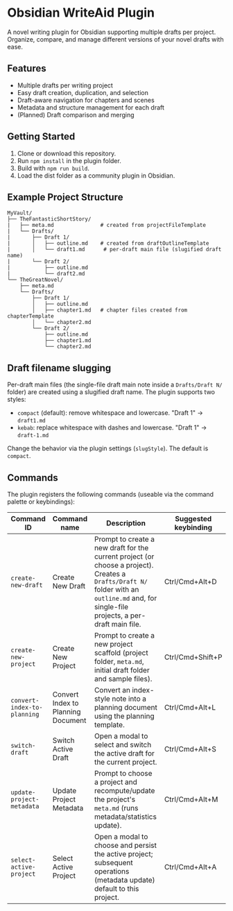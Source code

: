 # Obsidian WriteAid Plugin

A novel writing plugin for Obsidian supporting multiple drafts per project. Organize, compare, and manage different versions of your novel drafts with ease.

## Features

- Multiple drafts per writing project
- Easy draft creation, duplication, and selection
- Draft-aware navigation for chapters and scenes
- Metadata and structure management for each draft
- (Planned) Draft comparison and merging

## Getting Started

1. Clone or download this repository.
2. Run `npm install` in the plugin folder.
3. Build with `npm run build`.
4. Load the dist folder as a community plugin in Obsidian.

## Example Project Structure

```
MyVault/
├── TheFantasticShortStory/
|   ├── meta.md               # created from projectFileTemplate
|   └── Drafts/
|       ├── Draft 1/
|       │   ├── outline.md    # created from draftOutlineTemplate
|       │   └── draft1.md      # per-draft main file (slugified draft name)
|       └── Draft 2/
|           ├── outline.md
|           └── draft2.md
└── TheGreatNovel/
    ├── meta.md
    └── Drafts/
        ├── Draft 1/
        │   ├── outline.md
        │   ├── chapter1.md   # chapter files created from chapterTemplate
        │   └── chapter2.md
        └── Draft 2/
            ├── outline.md
            ├── chapter1.md
            └── chapter2.md
```

## Draft filename slugging

Per-draft main files (the single-file draft main note inside a `Drafts/Draft N/` folder) are created using a slugified draft name. The plugin supports two styles:

- `compact` (default): remove whitespace and lowercase. "Draft 1" -> `draft1.md`
- `kebab`: replace whitespace with dashes and lowercase. "Draft 1" -> `draft-1.md`

Change the behavior via the plugin settings (`slugStyle`). The default is `compact`.

## Commands

The plugin registers the following commands (useable via the command palette or keybindings):

| Command ID                  | Command name                       | Description                                                                                                                                                                               | Suggested keybinding |
| --------------------------- | ---------------------------------- | ----------------------------------------------------------------------------------------------------------------------------------------------------------------------------------------- | -------------------- |
| `create-new-draft`          | Create New Draft                   | Prompt to create a new draft for the current project (or choose a project). Creates a `Drafts/Draft N/` folder with an `outline.md` and, for single-file projects, a per-draft main file. | Ctrl/Cmd+Alt+D       |
| `create-new-project`        | Create New Project                 | Prompt to create a new project scaffold (project folder, `meta.md`, initial draft folder and sample files).                                                                               | Ctrl/Cmd+Shift+P     |
| `convert-index-to-planning` | Convert Index to Planning Document | Convert an index-style note into a planning document using the planning template.                                                                                                         | Ctrl/Cmd+Alt+L       |
| `switch-draft`              | Switch Active Draft                | Open a modal to select and switch the active draft for the current project.                                                                                                               | Ctrl/Cmd+Alt+S       |
| `update-project-metadata`   | Update Project Metadata            | Prompt to choose a project and recompute/update the project's `meta.md` (runs metadata/statistics update).                                                                                | Ctrl/Cmd+Alt+M       |
| `select-active-project`     | Select Active Project              | Open a modal to choose and persist the active project; subsequent operations (metadata update) default to this project.                                                                   | Ctrl/Cmd+Alt+A       |
